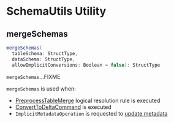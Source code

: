 # SchemaUtils Utility

## <span id="mergeSchemas"> mergeSchemas

```scala
mergeSchemas(
  tableSchema: StructType,
  dataSchema: StructType,
  allowImplicitConversions: Boolean = false): StructType
```

`mergeSchemas`...FIXME

`mergeSchemas` is used when:

* [PreprocessTableMerge](PreprocessTableMerge.md) logical resolution rule is executed
* [ConvertToDeltaCommand](commands/ConvertToDeltaCommand.md) is executed
* `ImplicitMetadataOperation` is requested to [update metadata](ImplicitMetadataOperation.md#updateMetadata)
